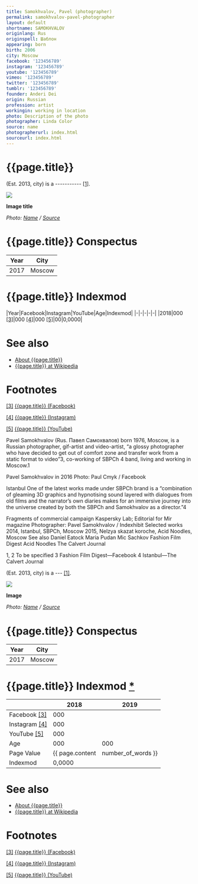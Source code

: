 ```yaml
---
title: Samokhvalov, Pavel (photographer)
permalink: samokhvalov-pavel-photographer
layout: default
shortname: SAMOKHVALOV
originlang: Rus
originspell: Шаблон
appearing: born
birth: 2006
city: Moscow
facebook: '123456789'
instagram: '123456789'
youtube: '123456789'
vimeo: '123456789'
twitter: '123456789'
tumblr: '123456789'
founder: Anderi Dei
origin: Russian
profession: artist
workingin: working in location
photo: Description of the photo
photographer: Linda Color
source: name
photographerurl: index.html
sourceurl: index.html
---
```


# {{page.title}}

(Est. 2013, city) is a ----------- <span id="a1">[\[1\]](#f1)</span>.

![](/encyclopedia/images/image-name.jpg)

**Image title**

*Photo: [Name](index) / [Source](index)*

# {{page.title}} Conspectus

|Year|City|
|-|-|
|2017|Moscow|

# {{page.title}} Indexmod

|Year|Facebook|Instagram|YouTube|Age|Indexmod|
|-|-|-|-|-|
|2018|000 <span id="a3">[\[3\]](#f3)</span>|000 <span id="a4">[\[4\]](#f4)</span>|000 <span id="a5">[\[5\]](#f5)</span>|00|0,0000|


# See also

+ [About {{page.title}}](index)
+ [{{page.title}} at Wikipedia](index)

# Footnotes

[[3]](#a3) <span id="f3"></span> [{{page.title}} (Facebook)](index)

[[4]](#a4) <span id="f4"></span> [{{page.title}} (Instagram)](index)

[[5]](#a5) <span id="f5"></span> [{{page.title}} (YouTube)](index)

Pavel Samokhvalov (Rus. Павел Самохвалов) born 1976, Moscow, is a Russian photographer, gif-artist and video-artist, “a glossy photographer who have decided to get out of comfort zone and transfer work from a static format to video”3, co-working of SBPCh 4 band, living and working in Moscow.1



Pavel Samokhvalov in 2016
Photo: Paul Cmyk / Facebook


Istanbul
One of the latest works made under SBPCh brand is a “combination of gleaming 3D graphics and hypnotising sound layered with dialogues from old films and the narrator’s own diaries makes for an immersive journey into the universe created by both the SBPCh and Samokhvalov as a director.”4



Fragments of commercial campaign Kaspersky Lab; Editorial for Mir magazine
Photographer: Pavel Samokhvalov / Indexhibit
Selected works
 2014, Istanbul, SBPCh, Moscow
 2015, Nelzya skazat koroche, Acid Noodles, Moscow
See also
Daniel Eatock
Maria Pudan
Mic Sachkov
Fashion Film Digest
Acid Noodles
The Calvert Journal

1, 2 To be specified
3 Fashion Film Digest—Facebook
4 Istanbul—The Calvert Journal

(Est. 2013, city) is a --- <span id="a1">[\[1\]](#f1)</span>.

![](/encyclopedia/images/{{page.permalink}}.jpg)

**Image**

*Photo: [Name](index) / [Source](index)*

# {{page.title}} Conspectus

|Year|City|
|-|-|
|2017|Moscow|

# {{page.title}} Indexmod [*](indexmod)

||2018|2019|
|-|-|-|
|Facebook <span id="a3">[\[3\]](#f3)</span>|000||
|Instagram <span id="a4">[\[4\]](#f4)</span>|000||
|YouTube <span id="a5">[\[5\]](#f5)</span>|000||
|Age|000|000|
|Page Value|{{ page.content | number_of_words }}||
|Indexmod|0,0000||

# See also

+ [About {{page.title}}](index)
+ [{{page.title}} at Wikipedia](index)

# Footnotes

[[3]](#a3) <span id="f3"></span> [{{page.title}} (Facebook)](index)

[[4]](#a4) <span id="f4"></span> [{{page.title}} (Instagram)](index)

[[5]](#a5) <span id="f5"></span> [{{page.title}} (YouTube)](index)
